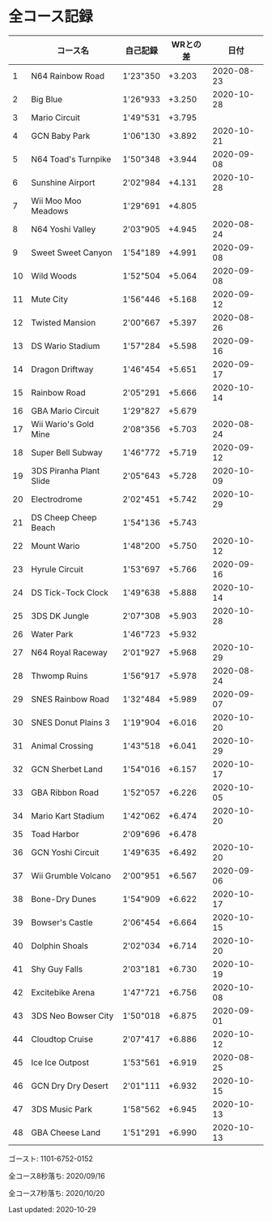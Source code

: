 # 全コース記録

||コース名|自己記録|WRとの差|日付
|--|--|--|--|--|
|1|N64 Rainbow Road|1'23"350|+3.203|2020-08-23|
|2|Big Blue|1'26"933|+3.250|2020-10-28|
|3|Mario Circuit|1'49"531|+3.795||
|4|GCN Baby Park|1'06"130|+3.892|2020-10-21|
|5|N64 Toad's Turnpike|1'50"348|+3.944|2020-09-08|
|6|Sunshine Airport|2'02"984|+4.131|2020-10-28|
|7|Wii Moo Moo Meadows|1'29"691|+4.805||
|8|N64 Yoshi Valley|2'03"905|+4.945|2020-08-24|
|9|Sweet Sweet Canyon|1'54"189|+4.991|2020-09-08|
|10|Wild Woods|1'52"504|+5.064|2020-09-08|
|11|Mute City|1'56"446|+5.168|2020-09-12|
|12|Twisted Mansion|2'00"667|+5.397|2020-08-26|
|13|DS Wario Stadium|1'57"284|+5.598|2020-09-16|
|14|Dragon Driftway|1'46"454|+5.651|2020-09-17|
|15|Rainbow Road|2'05"291|+5.666|2020-10-14|
|16|GBA Mario Circuit|1'29"827|+5.679||
|17|Wii Wario's Gold Mine|2'08"356|+5.703|2020-08-24|
|18|Super Bell Subway|1'46"772|+5.719|2020-09-12|
|19|3DS Piranha Plant Slide|2'05"643|+5.728|2020-10-09|
|20|Electrodrome|2'02"451|+5.742|2020-10-29|
|21|DS Cheep Cheep Beach|1'54"136|+5.743||
|22|Mount Wario|1'48"200|+5.750|2020-10-12|
|23|Hyrule Circuit|1'53"697|+5.766|2020-09-16|
|24|DS Tick-Tock Clock|1'49"638|+5.888|2020-10-14|
|25|3DS DK Jungle|2'07"308|+5.903|2020-10-28|
|26|Water Park|1'46"723|+5.932||
|27|N64 Royal Raceway|2'01"927|+5.968|2020-10-29|
|28|Thwomp Ruins|1'56"917|+5.978|2020-08-24|
|29|SNES Rainbow Road|1'32"484|+5.989|2020-09-07|
|30|SNES Donut Plains 3|1'19"904|+6.016|2020-10-20|
|31|Animal Crossing|1'43"518|+6.041|2020-10-29|
|32|GCN Sherbet Land|1'54"016|+6.157|2020-10-17|
|33|GBA Ribbon Road|1'52"057|+6.226|2020-10-05|
|34|Mario Kart Stadium|1'42"062|+6.474|2020-10-20|
|35|Toad Harbor|2'09"696|+6.478||
|36|GCN Yoshi Circuit|1'49"635|+6.492|2020-10-20|
|37|Wii Grumble Volcano|2'00"951|+6.567|2020-09-06|
|38|Bone-Dry Dunes|1'54"909|+6.622|2020-10-17|
|39|Bowser's Castle|2'06"454|+6.664|2020-10-15|
|40|Dolphin Shoals|2'02"034|+6.714|2020-10-20|
|41|Shy Guy Falls|2'03"181|+6.730|2020-10-19|
|42|Excitebike Arena|1'47"721|+6.756|2020-10-08|
|43|3DS Neo Bowser City|1'50"018|+6.875|2020-09-01|
|44|Cloudtop Cruise|2'07"417|+6.886|2020-10-12|
|45|Ice Ice Outpost|1'53"561|+6.919|2020-08-25|
|46|GCN Dry Dry Desert|2'01"111|+6.932|2020-10-15|
|47|3DS Music Park|1'58"562|+6.945|2020-10-13|
|48|GBA Cheese Land|1'51"291|+6.990|2020-10-13|

ゴースト: 1101-6752-0152

全コース8秒落ち: 2020/09/16

全コース7秒落ち: 2020/10/20

Last updated: 2020-10-29
